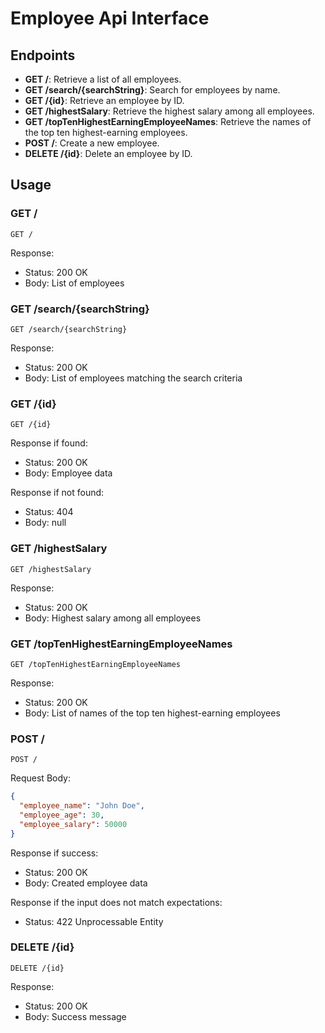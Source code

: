 # Employee Api Interface

## Endpoints

- **GET /**: Retrieve a list of all employees.
- **GET /search/{searchString}**: Search for employees by name.
- **GET /{id}**: Retrieve an employee by ID.
- **GET /highestSalary**: Retrieve the highest salary among all employees.
- **GET /topTenHighestEarningEmployeeNames**: Retrieve the names of the top ten highest-earning employees.
- **POST /**: Create a new employee.
- **DELETE /{id}**: Delete an employee by ID.

## Usage

### GET /
```http
GET /
```
Response:
- Status: 200 OK
- Body: List of employees

### GET /search/{searchString}
```http
GET /search/{searchString}
```
Response:
- Status: 200 OK
- Body: List of employees matching the search criteria

### GET /{id}
```http
GET /{id}
```
Response if found:
- Status: 200 OK
- Body: Employee data

Response if not found:
- Status: 404 
- Body: null

### GET /highestSalary
```http
GET /highestSalary
```
Response:
- Status: 200 OK
- Body: Highest salary among all employees

### GET /topTenHighestEarningEmployeeNames
```http
GET /topTenHighestEarningEmployeeNames
```
Response:
- Status: 200 OK
- Body: List of names of the top ten highest-earning employees

### POST /
```http
POST /
```
Request Body:
```json
{
  "employee_name": "John Doe",
  "employee_age": 30,
  "employee_salary": 50000
}
```
Response if success:
- Status: 200 OK
- Body: Created employee data

Response if the input does not match expectations:
- Status: 422 Unprocessable Entity

### DELETE /{id}
```http
DELETE /{id}
```
Response:
- Status: 200 OK
- Body: Success message

